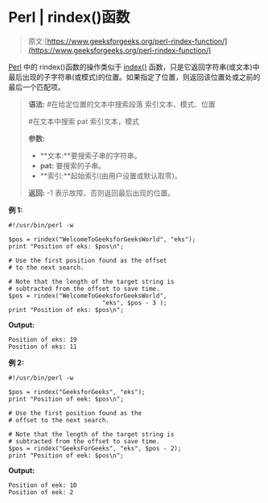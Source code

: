 # Perl | rindex()函数

> 原文:[https://www.geeksforgeeks.org/perl-rindex-function/](https://www.geeksforgeeks.org/perl-rindex-function/)

[Perl](https://www.geeksforgeeks.org/introduction-to-perl/) 中的 rindex()函数的操作类似于 [index()](https://www.geeksforgeeks.org/perl-index-function/) 函数，只是它返回字符串(或文本)中最后出现的子字符串(或模式)的位置。如果指定了位置，则返回该位置处或之前的最后一个匹配项。

> **语法:**
> #在给定位置的文本中搜索段落
> 索引文本、模式、位置
> 
> #在文本中搜索 pat
> 索引文本，模式
> 
> **参数:**
> 
> *   **文本:**要搜索子串的字符串。
> *   **pat:** 要搜索的子串。
> *   **索引:**起始索引(由用户设置或默认取零)。
> 
> **返回:**
> -1 表示故障，否则返回最后出现的位置。

**例 1:**

```
#!/usr/bin/perl -w

$pos = rindex("WelcomeToGeeksforGeeksWorld", "eks");
print "Position of eks: $pos\n";

# Use the first position found as the offset 
# to the next search.

# Note that the length of the target string is
# subtracted from the offset to save time.
$pos = rindex("WelcomeToGeeksforGeeksWorld", 
                          "eks", $pos - 3 );
print "Position of eks: $pos\n";
```

**Output:**

```
Position of eks: 19
Position of eks: 11

```

**例 2:**

```
#!/usr/bin/perl -w

$pos = rindex("GeeksforGeeks", "eks");
print "Position of eek: $pos\n";

# Use the first position found as the 
# offset to the next search.

# Note that the length of the target string is
# subtracted from the offset to save time.
$pos = rindex("GeeksForGeeks", "eks", $pos - 2);
print "Position of eek: $pos\n";
```

**Output:**

```
Position of eek: 10
Position of eek: 2

```